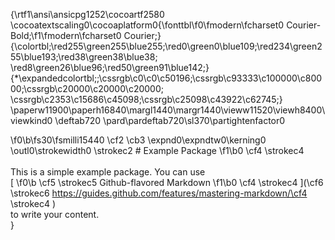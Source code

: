 {\rtf1\ansi\ansicpg1252\cocoartf2580
\cocoatextscaling0\cocoaplatform0{\fonttbl\f0\fmodern\fcharset0 Courier-Bold;\f1\fmodern\fcharset0 Courier;}
{\colortbl;\red255\green255\blue255;\red0\green0\blue109;\red234\green255\blue193;\red38\green38\blue38;
\red8\green26\blue96;\red50\green91\blue142;}
{\*\expandedcolortbl;;\cssrgb\c0\c0\c50196;\cssrgb\c93333\c100000\c80000;\cssrgb\c20000\c20000\c20000;
\cssrgb\c2353\c15686\c45098;\cssrgb\c25098\c43922\c62745;}
\paperw11900\paperh16840\margl1440\margr1440\vieww11520\viewh8400\viewkind0
\deftab720
\pard\pardeftab720\sl370\partightenfactor0

\f0\b\fs30\fsmilli15440 \cf2 \cb3 \expnd0\expndtw0\kerning0
\outl0\strokewidth0 \strokec2 # Example Package
\f1\b0 \cf4 \strokec4 \
\
This is a simple example package. You can use\
[
\f0\b \cf5 \strokec5 Github-flavored Markdown
\f1\b0 \cf4 \strokec4 ](\cf6 \strokec6 https://guides.github.com/features/mastering-markdown/\cf4 \strokec4 )\
to write your content.\
}